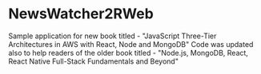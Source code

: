 # NewsWatcher2RWeb
Sample application for new book titled - "JavaScript Three-Tier Architectures in AWS with React, Node and MongoDB"
Code was updated also to help readers of the older book titled - "Node.js, MongoDB, React, React Native Full-Stack Fundamentals and Beyond"
